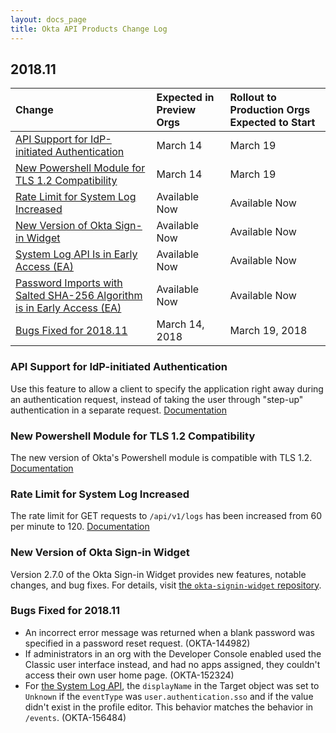```yaml
---
layout: docs_page
title: Okta API Products Change Log
---
```


## 2018.11

| Change | Expected in Preview Orgs | Rollout to Production Orgs Expected to Start |
| :---------- | :--------------------------------- | :----------------------------------------------------------- |
| [API Support for IdP-initiated Authentication](#api-support-for-idp-initiated-authentication) | March 14 | March 19 |
| [New Powershell Module for TLS 1.2 Compatibility](#new-powershell-module-for-tls-12-compatibility) | March 14 | March 19 |
| [Rate Limit for System Log Increased](#rate-limit-for-system-log-increased) | Available Now | Available Now |
| [New Version of Okta Sign-in Widget](#new-version-of-okta-sign-in-widget) | Available Now | Available Now |
| [System Log API Is in Early Access (EA)](#system-log-api-is-in-early-access-ea) | Available Now | Available Now |
| [Password Imports with Salted SHA-256 Algorithm is in Early Access (EA)](#password-imports-with-salted-sha-256-algorithm-is-in-early-access-ea) | Available Now | Available Now |
| [Bugs Fixed for 2018.11](#bugs-fixed-for-201811) | March 14, 2018 | March 19, 2018 |

### API Support for IdP-initiated Authentication

Use this feature to allow a client to specify the application right away during an authentication request, instead of taking the user through "step-up" authentication in a separate request. [Documentation](/docs/api/resources/authn#sp-initiated-step-up-authentication) <!-- OKTA-160275 -->

### New Powershell Module for TLS 1.2 Compatibility

The new version of Okta's Powershell module is compatible with TLS 1.2. [Documentation](https://www.powershellgallery.com/packages/Okta.Core.Automation/1.0.1)<!-- OKTA-161239 -->

### Rate Limit for System Log Increased

The rate limit for GET requests to `/api/v1/logs` has been increased from 60 per minute to 120. [Documentation](/docs/api/getting_started/rate-limits#okta-api-endpoints-and-per-minute-limits)

### New Version of Okta Sign-in Widget

Version 2.7.0 of the Okta Sign-in Widget provides new features, notable changes, and bug fixes. For details, visit [the `okta-signin-widget` repository](https://github.com/okta/okta-signin-widget/releases).

### Bugs Fixed for 2018.11

* An incorrect error message was returned when a blank password was specified in a password reset request. (OKTA-144982)
* If administrators in an org with the Developer Console enabled used the Classic user interface instead, and had no apps assigned, they couldn't access their own user home page. (OKTA-152324)
* For [the System Log API](/docs/api/resources/system_log), the `displayName` in the Target object was set to `Unknown` if the `eventType` was `user.authentication.sso` and if the value didn't exist in the profile editor.
This behavior matches the behavior in `/events`. (OKTA-156484)